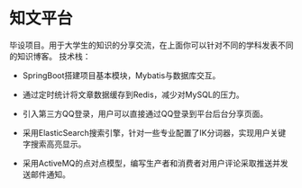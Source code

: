 # 知文平台
毕设项目。用于大学生的知识的分享交流，在上面你可以针对不同的学科发表不同的知识博客。
技术栈：
 - SpringBoot搭建项目基本模块，Mybatis与数据库交互。

 - 通过定时统计将文章数据缓存到Redis，减少对MySQL的压力。

 - 引入第三方QQ登录，用户可以直接通过QQ登录到平台后台分享页面。

 - 采用ElasticSearch搜索引擎，针对一些专业配置了IK分词器，实现用户关键字搜索高亮显示。

 - 采用ActiveMQ的点对点模型，编写生产者和消费者对用户评论采取推送并发送邮件通知。

   
